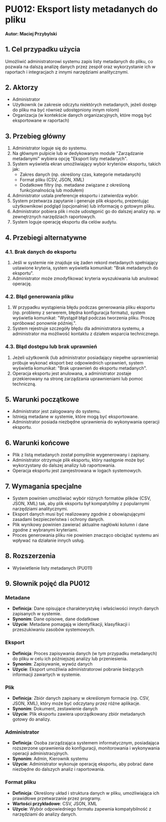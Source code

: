 # PU012: Eksport listy metadanych do pliku

#### Autor: Maciej Przybylski

## 1. Cel przypadku użycia
Umożliwić administratorowi systemu zapis listy metadanych do pliku, co pozwala na dalszą analizę danych przez zespół oraz wykorzystanie ich w raportach i integracjach z innymi narzędziami analitycznymi.

## 2. Aktorzy
- Administrator  
- Użytkownik (w zakresie odczytu niektórych metadanych, jeżeli dostęp do pliku ma być również udostępniony innym rolom)  
- Organizacja (w kontekście danych organizacyjnych, które mogą być eksportowane w raportach)

## 3. Przebieg główny
1. Administrator loguje się do systemu.
2. Na głównym pulpicie lub w dedykowanym module "Zarządzanie metadanymi" wybiera opcję "Eksport listy metadanych".
3. System wyświetla ekran umożliwiający wybór kryteriów eksportu, takich jak:
   - Zakres danych (np. określony czas, kategorie metadanych)
   - Format pliku (CSV, JSON, XML)
   - Dodatkowe filtry (np. metadane związane z określoną funkcjonalnością lub modułem)
4. Administrator ustala preferencje eksportu i zatwierdza wybór.
5. System przetwarza zapytanie i generuje plik eksportu, prezentując użytkownikowi podgląd (opcjonalnie) lub informację o gotowym pliku.
6. Administrator pobiera plik i może udostępnić go do dalszej analizy np. w zewnętrznych narzędziach raportowych.
7. System loguje operację eksportu dla celów audytu.

## 4. Przebiegi alternatywne

### 4.1. Brak danych do eksportu
1. Jeśli w systemie nie znajduje się żaden rekord metadanych spełniający ustawione kryteria, system wyświetla komunikat: "Brak metadanych do eksportu".
2. Administrator może zmodyfikować kryteria wyszukiwania lub anulować operację.

### 4.2. Błąd generowania pliku
1. W przypadku wystąpienia błędu podczas generowania pliku eksportu (np. problemy z serwerem, błędna konfiguracja formatu), system wyświetla komunikat: "Wystąpił błąd podczas tworzenia pliku. Proszę spróbować ponownie później.".
2. System rejestruje szczegóły błędu dla administratora systemu, a administrator ma możliwość kontaktu z działem wsparcia technicznego.

### 4.3. Błąd dostępu lub brak uprawnień
1. Jeżeli użytkownik (lub administrator posiadający niepełne uprawnienia) próbuje wykonać eksport bez odpowiednich uprawnień, system wyświetla komunikat: "Brak uprawnień do eksportu metadanych".
2. Operacja eksportu jest anulowana, a administrator zostaje przekierowany na stronę zarządzania uprawnieniami lub pomoc techniczną.

## 5. Warunki początkowe
- Administrator jest zalogowany do systemu.
- Istnieją metadane w systemie, które mogą być eksportowane.
- Administrator posiada niezbędne uprawnienia do wykonywania operacji eksportu.

## 6. Warunki końcowe
- Plik z listą metadanych został pomyślnie wygenerowany i zapisany.
- Administrator otrzymuje plik eksportu, który następnie może być wykorzystany do dalszej analizy lub raportowania.
- Operacja eksportu jest zarejestrowana w logach systemowych.

## 7. Wymagania specjalne
- System powinien umożliwiać wybór różnych formatów plików (CSV, JSON, XML) tak, aby plik eksportu był kompatybilny z popularnymi narzędziami analitycznymi.
- Eksport danych musi być realizowany zgodnie z obowiązującymi zasadami bezpieczeństwa i ochrony danych.
- Plik wynikowy powinien zawierać aktualne nagłówki kolumn i dane zgodne z wybranymi kryteriami.
- Proces generowania pliku nie powinien znacząco obciążać systemu ani wpływać na działanie innych usług.

## 8. Rozszerzenia
- Wyświetlenie listy metadanych (PU011)

## 9. Słownik pojęć dla PU012

### Metadane
- **Definicja**: Dane opisujące charakterystykę i właściwości innych danych zapisanych w systemie.
- **Synonim**: Dane opisowe, dane dodatkowe
- **Użycie**: Metadane pomagają w identyfikacji, klasyfikacji i przeszukiwaniu zasobów systemowych.

### Eksport
- **Definicja**: Proces zapisywania danych (w tym przypadku metadanych) do pliku w celu ich późniejszej analizy lub przeniesienia.
- **Synonim**: Zapisywanie, wywóz danych
- **Użycie**: Eksport umożliwia administratorowi pobranie bieżących informacji zawartych w systemie.

### Plik
- **Definicja**: Zbiór danych zapisany w określonym formacie (np. CSV, JSON, XML), który może być odczytany przez różne aplikacje.
- **Synonim**: Dokument, zestawienie danych
- **Użycie**: Plik eksportu zawiera uporządkowany zbiór metadanych gotowy do analizy.

### Administrator
- **Definicja**: Osoba zarządzająca systemem informatycznym, posiadająca rozszerzone uprawnienia do konfiguracji, monitorowania i wykonywania operacji administracyjnych.
- **Synonim**: Admin, Kierownik systemu
- **Użycie**: Administrator wykonuje operację eksportu, aby pobrać dane niezbędne do dalszych analiz i raportowania.

### Format pliku
- **Definicja**: Określony układ i struktura danych w pliku, umożliwiająca ich prawidłowe przetwarzanie przez programy.
- **Wartości przykładowe**: CSV, JSON, XML
- **Użycie**: Wybór odpowiedniego formatu zapewnia kompatybilność z narzędziami do analizy danych.
